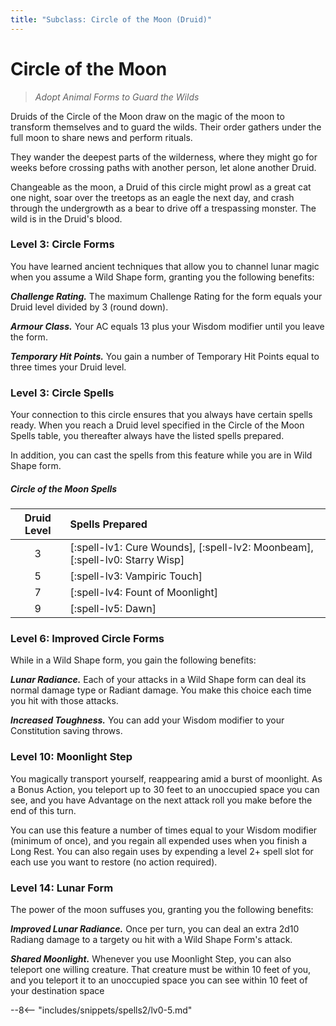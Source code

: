```yaml
---
title: "Subclass: Circle of the Moon (Druid)"
---
```


<p style="display:none">
Adopt Animal Forms to Guard the Wilds
</p>

# Circle of the Moon

> *Adopt Animal Forms to Guard the Wilds*


Druids of the Circle of the Moon draw on the magic of the moon to transform themselves and to guard the wilds. Their order gathers under the full moon to share news and perform rituals.

They wander the deepest parts of the wilderness, where they might go for weeks before crossing paths with another person, let alone another Druid.

Changeable as the moon, a Druid of this circle might prowl as a great cat one night, soar over the treetops as an eagle the next day, and crash through the undergrowth as a bear to drive off a trespassing monster. The wild is in the Druid's blood.

### Level 3: Circle Forms  

You have learned ancient techniques that allow you to channel lunar magic when you assume a Wild Shape form, granting you the following benefits:

***Challenge Rating.*** The maximum Challenge Rating for the form equals your Druid level divided by 3 (round down).

***Armour Class.*** Your AC equals 13 plus your Wisdom modifier until you leave the form.

***Temporary Hit Points.*** You gain a number of Temporary Hit Points equal to three times your Druid level.

### Level 3: Circle Spells

Your connection to this circle ensures that you always have certain spells ready. When you reach a Druid level specified in the Circle of the Moon Spells table, you thereafter always have the listed spells prepared.

In addition, you can cast the spells from this feature while you are in Wild Shape form.

##### Circle of the Moon Spells

| Druid Level | Spells Prepared |
|:---:|:---|
| 3 | [:spell-lv1: Cure Wounds], [:spell-lv2: Moonbeam], [:spell-lv0: Starry Wisp] |
| 5 | [:spell-lv3: Vampiric Touch] |
| 7 | [:spell-lv4: Fount of Moonlight] |
| 9 | [:spell-lv5: Dawn] |

### Level 6: Improved Circle Forms

While in a Wild Shape form, you gain the following benefits:

***Lunar Radiance.*** Each of your attacks in a Wild Shape form can deal its normal damage type or Radiant damage. You make this choice each time you hit with those attacks.

***Increased Toughness.*** You can add your Wisdom modifier to your Constitution saving throws.

### Level 10: Moonlight Step

You magically transport yourself, reappearing amid a burst of moonlight. As a Bonus Action, you teleport up to 30 feet to an unoccupied space you can see, and you have Advantage on the next attack roll you make before the end of this turn.

You can use this feature a number of times equal to your Wisdom modifier (minimum of once), and you regain all expended uses when you finish a Long Rest. You can also regain uses by expending a level 2+ spell slot for each use you want to restore (no action required).

### Level 14: Lunar Form

The power of the moon suffuses you, granting you the following benefits:
 
***Improved Lunar Radiance.*** Once per turn, you can deal an extra 2d10 Radiang damage to a targety ou hit with a Wild Shape Form's attack.

***Shared Moonlight.*** Whenever you use Moonlight Step, you can also teleport one willing creature. That creature must be within 10 feet of you, and you teleport it to an unoccupied space you can see within 10 feet of your destination space

--8<-- "includes/snippets/spells2/lv0-5.md"